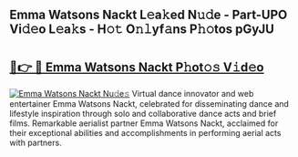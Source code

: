 ## Emma Watsons Nackt L𝚎a𝚔ed N𝚞𝚍e - Part-UPO Vi𝚍𝚎o L𝚎a𝚔s - H𝚘𝚝 O𝚗𝚕yf𝚊ns P𝚑𝚘tos pGyJU

# <h2><a href="http://kfclb9a.oniu.top/?m=Emma+Watsons+Nackt">🔗👉 🔴 Emma Watsons Nackt P𝚑ot𝚘𝚜 V𝚒d𝚎o</a></h2>

[![Emma Watsons Nackt Nu𝚍e𝚜](https://i.imgur.com/0qMVB7G.gif)](http://kfclb9a.oniu.top/?m=Emma+Watsons+Nackt)
Virtual dance innovator and web entertainer Emma Watsons Nackt, celebrated for disseminating dance and lifestyle inspiration through solo and collaborative dance acts and brief films. Remarkable aerialist partner Emma Watsons Nackt, acclaimed for their exceptional abilities and accomplishments in performing aerial acts with partners.  

